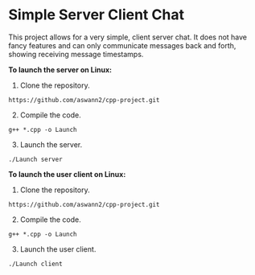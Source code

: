 # Simple Server Client Chat

This project allows for a very simple, client server chat. It does not have fancy features and can only communicate messages back and forth, showing receiving message timestamps.

**To launch the server on Linux:**

1. Clone the repository.
```
https://github.com/aswann2/cpp-project.git
```
2. Compile the code.
```
g++ *.cpp -o Launch
```
3. Launch the server.
```
./Launch server
```

**To launch the user client on Linux:**

1. Clone the repository.
```
https://github.com/aswann2/cpp-project.git
```
2. Compile the code.
```
g++ *.cpp -o Launch
```
3. Launch the user client.
```
./Launch client
```
